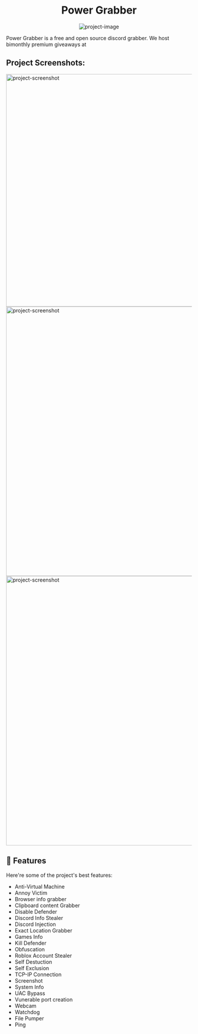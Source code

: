 <h1 align="center" id="title">Power Grabber</h1>

<p align="center"><img src="https://socialify.git.ci/Powercascade/Power-grabber/image?font=Raleway&amp;language=1&amp;name=1&amp;owner=1&amp;pattern=Circuit+Board&amp;stargazers=1&amp;theme=Dark" alt="project-image"></p>

<p id="description">Power Grabber is a free and open source discord grabber. We host bimonthly premium giveaways at</p>

<h2>Project Screenshots:</h2>

<img src="https://cdn.discordapp.com/attachments/1323443714462580847/1326276976226599016/Grabber.png?ex=677ed730&amp;is=677d85b0&amp;hm=70eda12989b65aaa86c2093dffe587015cf640ae6655f674b6dac4fb585bcc62&amp;" alt="project-screenshot" width="677" height="630/">

<img src="https://cdn.discordapp.com/attachments/1323443714462580847/1326276976750759946/Malware.png?ex=677ed730&amp;is=677d85b0&amp;hm=118d9a71eb8007685e3ccbc8d36b2a26b80ca60d6fb7d966d785643d37bd5373&amp;" alt="project-screenshot" width="677" height="730/">

<img src="https://cdn.discordapp.com/attachments/1323443714462580847/1326283222203633714/7375480A-3920-4B4C-8CC9-1CFAED8FAB50.png?ex=677edd01&amp;is=677d8b81&amp;hm=8318945cd137edce412a5af95b5d813b4b6ba967edf4f25c0499492d930543cb&amp;" alt="project-screenshot" width="677" height="730/">

  
  
<h2>🧐 Features</h2>

Here're some of the project's best features:

*   Anti-Virtual Machine
*   Annoy Victim
*   Browser info grabber
*   Clipboard content Grabber
*   Disable Defender
*   Discord Info Stealer
*   Discord Injection
*   Exact Location Grabber
*   Games Info
*   Kill Defender
*   Obfuscation
*   Roblox Account Stealer
*   Self Destuction
*   Self Exclusion
*   TCP-IP Connection
*   Screenshot
*   System Info
*   UAC Bypass
*   Vunerable port creation
*   Webcam
*   Watchdog
*   File Pumper
*   Ping
